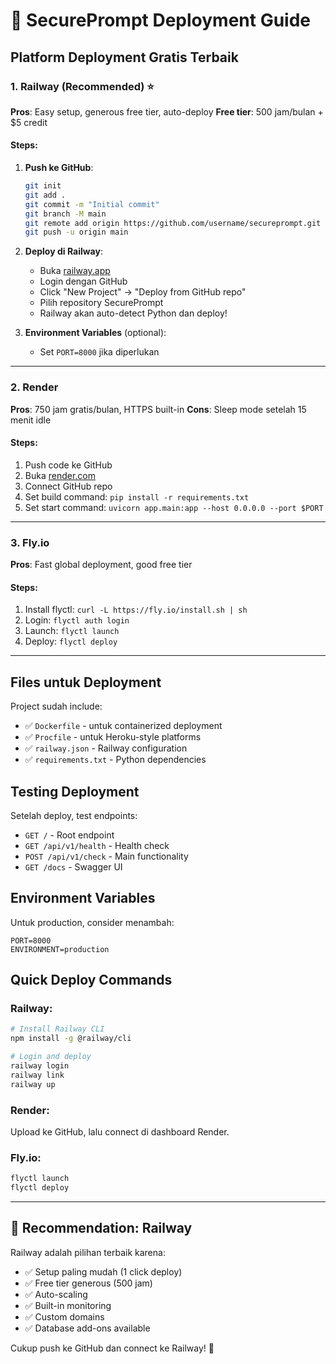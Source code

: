 # 🚀 SecurePrompt Deployment Guide

## Platform Deployment Gratis Terbaik

### 1. Railway (Recommended) ⭐
**Pros**: Easy setup, generous free tier, auto-deploy
**Free tier**: 500 jam/bulan + $5 credit

#### Steps:
1. **Push ke GitHub**:
   ```bash
   git init
   git add .
   git commit -m "Initial commit"
   git branch -M main
   git remote add origin https://github.com/username/secureprompt.git
   git push -u origin main
   ```

2. **Deploy di Railway**:
   - Buka [railway.app](https://railway.app)
   - Login dengan GitHub
   - Click "New Project" → "Deploy from GitHub repo"
   - Pilih repository SecurePrompt
   - Railway akan auto-detect Python dan deploy!

3. **Environment Variables** (optional):
   - Set `PORT=8000` jika diperlukan

---

### 2. Render
**Pros**: 750 jam gratis/bulan, HTTPS built-in
**Cons**: Sleep mode setelah 15 menit idle

#### Steps:
1. Push code ke GitHub
2. Buka [render.com](https://render.com)
3. Connect GitHub repo
4. Set build command: `pip install -r requirements.txt`
5. Set start command: `uvicorn app.main:app --host 0.0.0.0 --port $PORT`

---

### 3. Fly.io
**Pros**: Fast global deployment, good free tier

#### Steps:
1. Install flyctl: `curl -L https://fly.io/install.sh | sh`
2. Login: `flyctl auth login`
3. Launch: `flyctl launch`
4. Deploy: `flyctl deploy`

---

## Files untuk Deployment

Project sudah include:
- ✅ `Dockerfile` - untuk containerized deployment
- ✅ `Procfile` - untuk Heroku-style platforms
- ✅ `railway.json` - Railway configuration
- ✅ `requirements.txt` - Python dependencies

## Testing Deployment

Setelah deploy, test endpoints:
- `GET /` - Root endpoint
- `GET /api/v1/health` - Health check
- `POST /api/v1/check` - Main functionality
- `GET /docs` - Swagger UI

## Environment Variables

Untuk production, consider menambah:
```
PORT=8000
ENVIRONMENT=production
```

## Quick Deploy Commands

### Railway:
```bash
# Install Railway CLI
npm install -g @railway/cli

# Login and deploy
railway login
railway link
railway up
```

### Render:
Upload ke GitHub, lalu connect di dashboard Render.

### Fly.io:
```bash
flyctl launch
flyctl deploy
```

---

## 🎯 Recommendation: Railway

Railway adalah pilihan terbaik karena:
- ✅ Setup paling mudah (1 click deploy)
- ✅ Free tier generous (500 jam)
- ✅ Auto-scaling
- ✅ Built-in monitoring
- ✅ Custom domains
- ✅ Database add-ons available

Cukup push ke GitHub dan connect ke Railway! 🚀